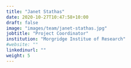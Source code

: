 ```yaml
---
title: "Janet Stathas"
date: 2020-10-27T10:47:58+10:00
draft: false
image: "images/team/janet-stathas.jpg"
jobtitle: "Project Coordinator"
institution: "Morgridge Institue of Research"
#website: ""
linkedinurl: ""
weight: 5
---
```

